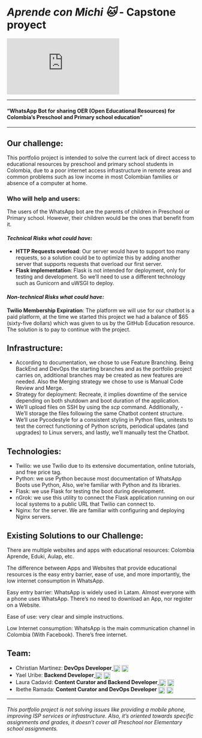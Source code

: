 # _Aprende con Michi 🐱_ - Capstone proyect
![](https://fv9-3.failiem.lv/thumb_show.php?i=8qfjk78a6&view)

------------

#### “WhatsApp Bot for sharing OER (Open Educational Resources) for Colombia’s Preschool and Primary school education”

------------
## Our challenge:
This portfolio project is intended to solve the current lack of direct access to educational resources by preschool and primary school students in Colombia, due to a poor internet access infrastructure in remote areas and common problems such as low income in most Colombian families or absence of a computer at home.

### Who will help and users:
The users of the WhatsApp bot are the parents of children in Preschool or Primary school. However, their children would be the ones that benefit from it.



#### _Technical Risks what could have:_

- **HTTP Requests overload**: Our server would have to support too many requests, so a solution could be to optimize this by adding another server that supports requests that overload our first server.
- **Flask implementation**: Flask is not intended for deployment, only for testing and development. So we’ll need to use a different technology such as Gunicorn and uWSGI to deploy.

#### _Non-technical Risks what could have:_

**Twilio Membership Expiration**: The platform we will use for our chatbot is a paid platform, at the time we started this project we had a balance of $65 (sixty-five dollars) which was given to us by the GitHub Education resource. The solution is to pay to continue with the project.

## Infrastructure:
- According to documentation, we chose to use Feature Branching. Being BackEnd and DevOps the starting branches and as the portfolio project carries on, additional branches may be created as new features are needed. Also the Merging strategy we chose to use is Manual Code Review and Merge.
- Strategy for deployment: Recreate, it implies downtime of the service depending on both shutdown and boot duration of the application.
- We’ll upload files on SSH by using the *scp* command. Additionally, - We’ll storage the files following the same Chatbot content structure.
- We’ll use Pycodestyle for a consistent styling in Python files, unitests to test the correct functioning of Python scripts, periodical updates (and upgrades) to Linux servers, and lastly, we’ll manually test the Chatbot.


## Technologies:
- Twilio: we use Twilio due to its extensive documentation, online tutorials, and free price tag.
- Python: we use Python because most documentation of WhatsApp Boots use Python, Also, we’re familiar with Python and its libraries.
- Flask: we use Flask for testing the boot during development.
- nGrok: we use this utility to connect the Flask application running on our local systems to a public URL that Twilio can connect to.
- Nginx: for the server. We are familiar with configuring and deploying Nginx servers.

## Existing Solutions to our Challenge:
There are multiple websites and apps with educational resources: Colombia Aprende, Eduki, Aulap, etc.

The difference between Apps and Websites that provide educational resources is the easy entry barrier, ease of use, and more importantly, the low internet consumption in WhatsApp.

Easy entry barrier: WhatsApp is widely used in Latam. Almost everyone with a phone uses WhatsApp. There’s no need to download an App, nor register on a Website.

Ease of use: very clear and simple instructions.

Low Internet consumption: WhatsApp is the main communication channel in Colombia (With Facebook). There’s free internet.


## Team:
- Christian Martinez:  **DevOps Developer**<a href = 'https://twitter.com/CrismartineE'> <img width = '18px' align= 'center' src="https://raw.githubusercontent.com/rahulbanerjee26/githubAboutMeGenerator/main/icons/twitter.svg"/></a>
<a href = 'https://github.com/ChristianMartinezTech'> <img width = '18px' align= 'center' src="https://raw.githubusercontent.com/rahulbanerjee26/githubAboutMeGenerator/main/icons/github.svg"/></a>
- Yael Uribe: **Backend Developer**<a href = 'https://www.twitter.com/@NeisseriaGi'> <img width = '18px' align= 'center' src="https://raw.githubusercontent.com/rahulbanerjee26/githubAboutMeGenerator/main/icons/twitter.svg"/></a>
<a href = 'https://github.com/YaelUribe'> <img width = '18px' align= 'center' src="https://raw.githubusercontent.com/rahulbanerjee26/githubAboutMeGenerator/main/icons/github.svg"/></a>
- Laura Cadavid: **Content Curator and Backend Developer**<a href = 'https://www.twitter.com/'> <img width = '18px' align= 'center' src="https://raw.githubusercontent.com/rahulbanerjee26/githubAboutMeGenerator/main/icons/twitter.svg"/></a>
<a href = 'https://github.com/LauraAlejandra2021'> <img width = '18px' align= 'center' src="https://raw.githubusercontent.com/rahulbanerjee26/githubAboutMeGenerator/main/icons/github.svg"/></a>
- Ibethe Ramada: **Content Curator and DevOps Developer** <a href = 'https://www.twitter.com/@AkimashitaGa'> <img width = '18px' align= 'center' src="https://raw.githubusercontent.com/rahulbanerjee26/githubAboutMeGenerator/main/icons/twitter.svg"/></a>
<a href = 'https://github.com/IbetheRamada'> <img width = '18px' align= 'center' src="https://raw.githubusercontent.com/rahulbanerjee26/githubAboutMeGenerator/main/icons/github.svg"/></a>

_________
###### This portfolio project is not solving issues like providing a mobile phone, improving ISP services or infrastructure. Also, it’s oriented towards specific assignments and grades, it doesn’t cover all Preschool nor Elementary school assignments.
